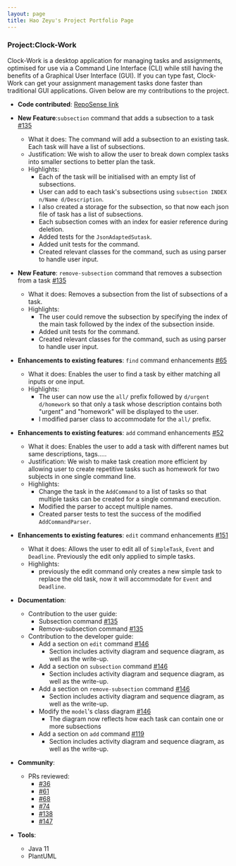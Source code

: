 ```yaml
---
layout: page
title: Hao Zeyu's Project Portfolio Page
---
```


### Project:Clock-Work

Clock-Work is a desktop application for managing tasks and assignments, optimised for use via a Command Line Interface (CLI) while still having the benefits of a Graphical User Interface (GUI). If you can type fast, Clock-Work can get your assignment management tasks done faster than traditional GUI applications.
Given below are my contributions to the project.

* **Code contributed**: [RepoSense link](https://nus-cs2103-ay2223s2.github.io/tp-dashboard/?search=programmerhao&breakdown=true)


* **New Feature**:`subsection` command that adds a subsection to a task [#135](https://github.com/AY2223S2-CS2103T-W13-3/tp/pull/135)
  * What it does: The command will add a subsection to an existing task. Each task will have a list of subsections.
  * Justification: We wish to allow the user to break down complex tasks into smaller sections to better plan the task.
  * Highlights:
    * Each of the task will be initialised with an empty list of subsections.
    * User can add to each task's subsections using `subsection INDEX n/Name d/Description`.
    * I also created a storage for the subsection, so that now each json file of task has a list of subsections.
    * Each subsection comes with an index for easier reference during deletion.
    * Added tests for the `JsonAdaptedSutask`.
    * Added unit tests for the command.
    * Created relevant classes for the command, such as using parser to handle user input.


* **New Feature**: `remove-subsection` command that removes a subsection from a task [#135](https://github.com/AY2223S2-CS2103T-W13-3/tp/pull/135)
  * What it does: Removes a subsection from the list of subsections of a task.
  * Highlights:
    * The user could remove the subsection by specifying the index of the main task followed by the index of the subsection inside.
    * Added unit tests for the command.
    * Created relevant classes for the command, such as using parser to handle user input.


* **Enhancements to existing features**: `find` command enhancements [#65](https://github.com/AY2223S2-CS2103T-W13-3/tp/pull/65)
  * What it does: Enables the user to find a task by either matching all inputs or one input.
  * Highlights:
    * The user can now use the `all/` prefix followed by `d/urgent d/homework` so that only a task whose description contains both "urgent" and "homework" will be displayed to the user.
    * I modified parser class to accommodate for the `all/` prefix.


* **Enhancements to existing features**: `add` command enhancements [#52](https://github.com/AY2223S2-CS2103T-W13-3/tp/pull/52)
  * What it does: Enables the user to add a task with different names but same descriptions, tags.....
  * Justification: We wish to make task creation more efficient by allowing user to create repetitive tasks such as homework for two subjects in one single command line.
  * Highlights:
    * Change the task in the `AddCommand` to a list of tasks so that multiple tasks can be created for a single command execution.
    * Modified the parser to accept multiple names.
    * Created parser tests to test the success of the modified `AddCommandParser`.


* **Enhancements to existing features**: `edit` command enhancements [#151](https://github.com/AY2223S2-CS2103T-W13-3/tp/pull/151)
  * What it does: Allows the user to edit all of `SimpleTask`, `Event` and `Deadline`. Previously the edit only applied to simple tasks.
  * Highlights:
    * previously the edit command only creates a new simple task to replace the old task, now it will accommodate for `Event` and `Deadline`.

  
* **Documentation**:
  * Contribution to the user guide:
    * Subsection command [#135](https://github.com/AY2223S2-CS2103T-W13-3/tp/pull/135)
    * Remove-subsection command [#135](https://github.com/AY2223S2-CS2103T-W13-3/tp/pull/135)
  * Contribution to the developer guide:
    * Add a section on `edit` command [#146](https://github.com/AY2223S2-CS2103T-W13-3/tp/pull/146)
      * Section includes activity diagram and sequence diagram, as well as the write-up.
    * Add a section on `subsection` command [#146](https://github.com/AY2223S2-CS2103T-W13-3/tp/pull/146)
      * Section includes activity diagram and sequence diagram, as well as the write-up.
    * Add a section on `remove-subsection` command [#146](https://github.com/AY2223S2-CS2103T-W13-3/tp/pull/146)
      * Section includes activity diagram and sequence diagram, as well as the write-up.
    * Modify the `model`'s class diagram [#146](https://github.com/AY2223S2-CS2103T-W13-3/tp/pull/146)
      * The diagram now reflects how each task can contain one or more subsections
    * Add a section on `add` command [#119](https://github.com/AY2223S2-CS2103T-W13-3/tp/pull/119)
      * Section includes activity diagram and sequence diagram, as well as the write-up.


* **Community**:
  * PRs reviewed:
    * [#36](https://github.com/AY2223S2-CS2103T-W13-3/tp/pull/36)
    * [#61](https://github.com/AY2223S2-CS2103T-W13-3/tp/pull/61)
    * [#68](https://github.com/AY2223S2-CS2103T-W13-3/tp/pull/68)
    * [#74](https://github.com/AY2223S2-CS2103T-W13-3/tp/pull/74)
    * [#138](https://github.com/AY2223S2-CS2103T-W13-3/tp/pull/138)
    * [#147](https://github.com/AY2223S2-CS2103T-W13-3/tp/pull/147)


* **Tools**:
  * Java 11
  * PlantUML
